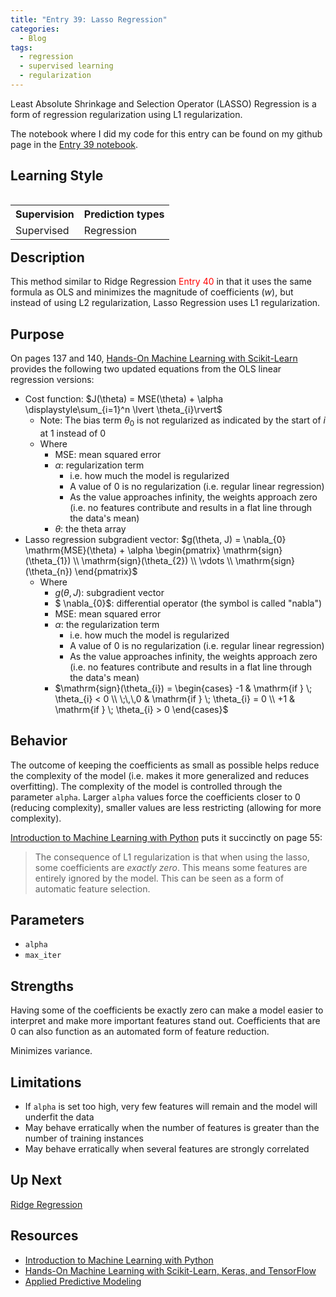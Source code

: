 ```yaml
---
title: "Entry 39: Lasso Regression"
categories:
  - Blog
tags:
  - regression
  - supervised learning
  - regularization
---
```


Least Absolute Shrinkage and Selection Operator (LASSO) Regression is a form of regression regularization using L1 regularization.

The notebook where I did my code for this entry can be found on my github page in the [Entry 39 notebook](https://github.com/julielinx/datascience_diaries/blob/master/03_supervised_learning/39a_lasso_regression.ipynb).

## Learning Style

<table align='left'>
    <tr>
        <th>Supervision</th>
        <th>Prediction types</th>
    </tr>
    <tr>
        <td>Supervised</td>
        <td>Regression</td>
    </tr>
</table>


## Description

This method similar to Ridge Regression <font color='red'>Entry 40</font> in that it uses the same formula as OLS and minimizes the magnitude of coefficients (*w*), but instead of using L2 regularization, Lasso Regression uses L1 regularization.

## Purpose

On pages 137 and 140, [Hands-On Machine Learning with Scikit-Learn](https://www.amazon.com/Hands-Machine-Learning-Scikit-Learn-TensorFlow/dp/1492032646) provides the following two updated equations from the OLS linear regression versions:

- Cost function: $J(\theta) = MSE(\theta) + \alpha \displaystyle\sum_{i=1}^n \lvert \theta_{i}\rvert$
  - Note: The bias term $\theta_{0}$ is not regularized as indicated by the start of $i$ at 1 instead of 0
  - Where
    - MSE: mean squared error
    - $\alpha$: regularization term
      - i.e. how much the model is regularized
      - A value of 0 is no regularization (i.e. regular linear regression)
      - As the value approaches infinity, the weights approach zero (i.e. no features contribute and results in a flat line through the data's mean)
    - $\theta$: the theta array
- Lasso regression subgradient vector: $g(\theta, J) = \nabla_{0} \mathrm{MSE}(\theta) + \alpha 
  \begin{pmatrix}
    \mathrm{sign}(\theta_{1}) \\
    \mathrm{sign}(\theta_{2}) \\
    \vdots \\
    \mathrm{sign}(\theta_{n})
  \end{pmatrix}$
  - Where
    - $g(\theta, J)$: subgradient vector
    - $ \nabla_{0}$: differential operator (the symbol is called "nabla")
    - $\mathrm{MSE}$: mean squared error
    - $\alpha$: the regularization term
      - i.e. how much the model is regularized
      - A value of 0 is no regularization (i.e. regular linear regression)
      - As the value approaches infinity, the weights approach zero (i.e. no features contribute and results in a flat line through the data's mean)
    - $\mathrm{sign}(\theta_{i}) = 
  \begin{cases}
    -1   & \mathrm{if } \; \theta_{i} < 0 \\
    \;\,\,0    & \mathrm{if } \; \theta_{i} = 0 \\
    +1   & \mathrm{if } \; \theta_{i} > 0
  \end{cases}$

## Behavior

The outcome of keeping the coefficients as small as possible helps reduce the complexity of the model (i.e. makes it more generalized and reduces overfitting). The complexity of the model is controlled through the parameter `alpha`. Larger `alpha` values force the coefficients closer to 0 (reducing complexity), smaller values are less restricting (allowing for more complexity).

[Introduction to Machine Learning with Python](https://www.amazon.com/Introduction-Machine-Learning-Python-Scientists/dp/1449369413) puts it succinctly on page 55:

> The consequence of L1 regularization is that when using the lasso, some coefficients are *exactly zero*. This means some features are entirely ignored by the model. This can be seen as a form of automatic feature selection.

## Parameters

- `alpha`
- `max_iter`

## Strengths

Having some of the coefficients be exactly zero can make a model easier to interpret and make more important features stand out. Coefficients that are 0 can also function as an automated form of feature reduction.

Minimizes variance.

## Limitations

- If `alpha` is set too high, very few features will remain and the model will underfit the data
- May behave erratically when the number of features is greater than the number of training instances
- May behave erratically when several features are strongly correlated

## Up Next

[Ridge Regression](https://julielinx.github.io/blog/40_regression_ridge/)

## Resources

- [Introduction to Machine Learning with Python](https://www.amazon.com/Introduction-Machine-Learning-Python-Scientists/dp/1449369413)
- [Hands-On Machine Learning with Scikit-Learn, Keras, and TensorFlow](https://www.amazon.com/Hands-Machine-Learning-Scikit-Learn-TensorFlow/dp/1492032646)
- [Applied Predictive Modeling](https://www.amazon.com/Applied-Predictive-Modeling-Max-Kuhn-ebook/dp/B00K15TZU0)
